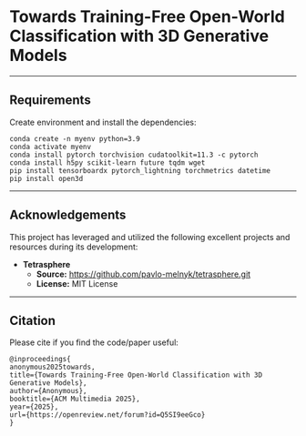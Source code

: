 # Towards Training-Free Open-World Classification with 3D Generative Models


---

## Requirements

Create environment and install the dependencies:

```
conda create -n myenv python=3.9
conda activate myenv
conda install pytorch torchvision cudatoolkit=11.3 -c pytorch
conda install h5py scikit-learn future tqdm wget
pip install tensorboardx pytorch_lightning torchmetrics datetime
pip install open3d
```

---

## Acknowledgements

This project has leveraged and utilized the following excellent projects and resources during its development:

* **Tetrasphere**
  * **Source:** https://github.com/pavlo-melnyk/tetrasphere.git
  * **License:** MIT License

---

## Citation

Please cite if you find the code/paper useful:
```
@inproceedings{
anonymous2025towards,
title={Towards Training-Free Open-World Classification with 3D Generative Models},
author={Anonymous},
booktitle={ACM Multimedia 2025},
year={2025},
url={https://openreview.net/forum?id=Q5SI9eeGco}
}
```
